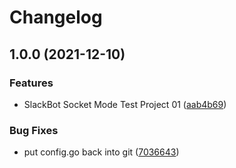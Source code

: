 # Changelog

## 1.0.0 (2021-12-10)


### Features

* SlackBot Socket Mode Test Project 01 ([aab4b69](https://www.github.com/Mariamakbbh/Slackbot_SocketMode/commit/aab4b69583631b9d2fea81f3eca0a238fee03712))


### Bug Fixes

* put config.go back into git ([7036643](https://www.github.com/Mariamakbbh/Slackbot_SocketMode/commit/7036643fda9385d2279ee2ee0885c9ec60183752))
